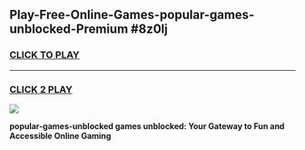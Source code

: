 
## Play-Free-Online-Games-popular-games-unblocked-Premium #8z0lj
<h3>
<a href="https://premium.freeplayer.one?title=popular-games-unblocked&ref=8M">CLICK TO PLAY</a></h3>
<hr>

<h3>
<a href="https://premium.freeplayer.one?title=popular-games-unblocked&ref=8M">CLICK 2 PLAY</a>
  
</h3>

<a href="https://premium.freeplayer.one?title=popular-games-unblocked&ref=8M"><img src="https://clearcache.store/games.png"></a>


**popular-games-unblocked games unblocked: Your Gateway to Fun and Accessible Online Gaming**
